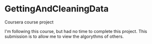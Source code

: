 GettingAndCleaningData
======================

Coursera course project

I'm following this course, but had no time to complete this project. This submission is to allow me to view the algorythms of others.
